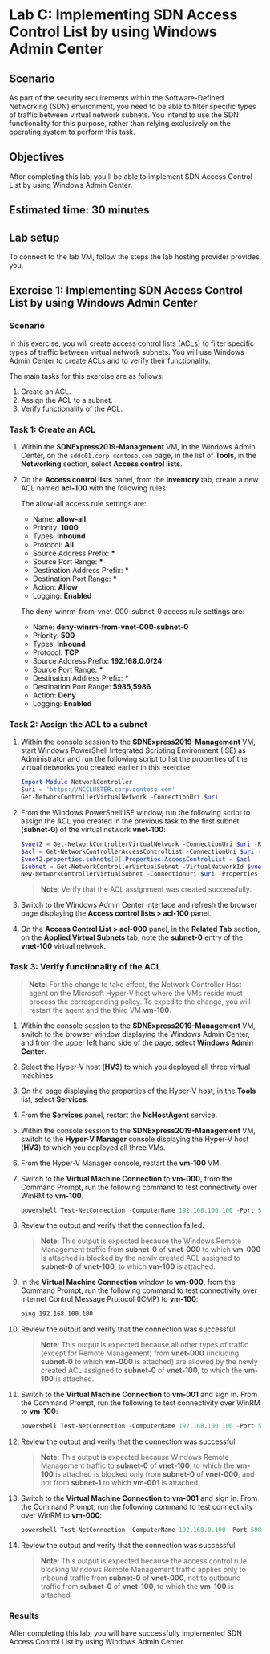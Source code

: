 ﻿---
lab:
    title: 'Lab C: Implementing SDN Access Control List by using Windows Admin Center'
    module: 'Module 4: Planning for and Implementing Azure Stack HCI Networking'
---
# Lab C: Implementing SDN Access Control List by using Windows Admin Center

## Scenario

As part of the security requirements within the Software-Defined Networking (SDN) environment, you need to be able to filter specific types of traffic between virtual network subnets. You intend to use the SDN functionality for this purpose, rather than relying exclusively on the operating system to perform this task.

## Objectives

After completing this lab, you'll be able to implement SDN Access Control List by using Windows Admin Center.

## Estimated time: 30 minutes

## Lab setup

To connect to the lab VM, follow the steps the lab hosting provider provides you.

## Exercise 1: Implementing SDN Access Control List by using Windows Admin Center

### Scenario

In this exercise, you will create access control lists (ACLs) to filter specific types of traffic between virtual network subnets. You will use Windows Admin Center to create ACLs and to verify their functionality.

The main tasks for this exercise are as follows:

1. Create an ACL.
1. Assign the ACL to a subnet.
1. Verify functionality of the ACL.

### Task 1: Create an ACL

1. Within the **SDNExpress2019-Management** VM, in the Windows Admin Center, on the `sddc01.corp.contoso.com` page, in the list of **Tools**, in the **Networking** section, select **Access control lists**.
1. On the **Access control lists** panel, from the **Inventory** tab, create a new ACL named **acl-100** with the following rules:

   The allow-all access rule settings are:

   - Name: **allow-all**
   - Priority: **1000**
   - Types: **Inbound**
   - Protocol: **All**
   - Source Address Prefix: **\***
   - Source Port Range: **\***
   - Destination Address Prefix: **\***
   - Destination Port Range: **\***
   - Action: **Allow**
   - Logging: **Enabled**

   The deny-winrm-from-vnet-000-subnet-0 access rule settings are:

   - Name: **deny-winrm-from-vnet-000-subnet-0**
   - Priority: **500**
   - Types: **Inbound**
   - Protocol: **TCP**
   - Source Address Prefix: **192.168.0.0/24**
   - Source Port Range: **\***
   - Destination Address Prefix: **\***
   - Destination Port Range: **5985,5986**
   - Action: **Deny**
   - Logging: **Enabled**

### Task 2: Assign the ACL to a subnet

1. Within the console session to the **SDNExpress2019-Management** VM, start Windows PowerShell Integrated Scripting Environment (ISE) as Administrator and run the following script to list the properties of the virtual networks you created earlier in this exercise:

   ```powershell
   Import-Module NetworkController
   $uri = 'https://NCCLUSTER.corp.contoso.com'
   Get-NetworkControllerVirtualNetwork -ConnectionUri $uri
   ```

1. From the Windows PowerShell ISE window, run the following script to assign the ACL you created in the previous task to the first subnet (**subnet-0**) of the virtual network **vnet-100**:

   ```powershell
   $vnet2 = Get-NetworkControllerVirtualNetwork -ConnectionUri $uri -ResourceId 'vnet-100'
   $acl = Get-NetworkControllerAccessControlList -ConnectionUri $uri -resourceid 'acl-100'
   $vnet2.properties.subnets[0].Properties.AccessControlList = $acl
   $subnet = Get-NetworkControllerVirtualSubnet -VirtualNetworkId $vnet2.ResourceId -ConnectionUri $uri
   New-NetworkControllerVirtualSubnet -ConnectionUri $uri -Properties $vnet2.Properties.Subnets[0].Properties -ResourceId $subnet.ResourceId -VirtualNetworkId $vnet2.ResourceId -Force
   ```
   > **Note**: Verify that the ACL assignment was created successfully.
   

1. Switch to the Windows Admin Center interface and refresh the browser page displaying the **Access control lists > acl-100** panel.
1. On the **Access Control List > acl-000** panel, in the **Related Tab** section, on the **Applied Virtual Subnets** tab, note the **subnet-0** entry of the **vnet-100** virtual network.

### Task 3: Verify functionality of the ACL

> **Note**: For the change to take effect, the Network Controller Host agent on the Microsoft Hyper-V host where the VMs reside must process the corresponding policy. To expedite the change, you will restart the agent and the third VM **vm-100**.

1. Within the console session to the **SDNExpress2019-Management** VM, switch to the browser window displaying the Windows Admin Center, and from the upper left hand side of the page, select **Windows Admin Center**.

1. Select the Hyper-V host (**HV3**) to which you deployed all three virtual machines.

1. On the page displaying the properties of the Hyper-V host, in the **Tools** list, select **Services**.

1. From the **Services** panel, restart the **NcHostAgent** service.

1. Within the console session to the **SDNExpress2019-Management** VM, switch to the **Hyper-V Manager** console displaying the Hyper-V host (**HV3**) to which you deployed all three VMs.

1. From the Hyper-V Manager console, restart the **vm-100** VM.

1. Switch to the **Virtual Machine Connection** to **vm-000**, from the Command Prompt, run the following command to test connectivity over WinRM to **vm-100**.

   ```powershell
   powershell Test-NetConnection -ComputerName 192.168.100.100 -Port 5985 -InformationLevel Detailed
   ```

1. Review the output and verify that the connection failed.

   > **Note**: This output is expected because the Windows Remote Management traffic from **subnet-0** of **vnet-000** to which **vm-000** is attached is blocked by the newly created ACL assigned to **subnet-0** of **vnet-100**, to which **vm-100** is attached.

1. In the **Virtual Machine Connection** window to **vm-000**, from the Command Prompt, run the following command to test connectivity over Internet Control Message Protocol (ICMP) to **vm-100**:

   ```cmd
   ping 192.168.100.100
   ```

1. Review the output and verify that the connection was successful.

   > **Note**: This output is expected because all other types of traffic (except for Remote Management) from **vnet-000** (including **subnet-0** to which **vm-000** is attached) are allowed by the newly created ACL assigned to **subnet-0** of **vnet-100**, to which the **vm-100** is attached.

1. Switch to the **Virtual Machine Connection** to **vm-001** and sign in. From the Command Prompt, run the following to test connectivity over WinRM to **vm-100**:

   ```powershell
   powershell Test-NetConnection -ComputerName 192.168.100.100 -Port 5985 -InformationLevel Detailed
   ```

1. Review the output and verify that the connection was successful.

    > **Note**: This output is expected because Windows Remote Management traffic to **subnet-0** of **vnet-100**, to which the **vm-100** is attached is blocked only from **subnet-0** of **vnet-000**, and not from **subnet-1** to which **vm-001** is attached.

1. Switch to the **Virtual Machine Connection** to **vm-001** and sign in. From the Command Prompt, run the following command to test connectivity over WinRM to **vm-000**:

   ```powershell
   powershell Test-NetConnection -ComputerName 192.168.0.100 -Port 5985 -InformationLevel Detailed
   ```

1. Review the output and verify that the connection was successful.

   > **Note**: This output is expected because the access control rule blocking Windows Remote Management traffic applies only to inbound traffic from **subnet-0** of **vnet-000**, not to outbound traffic from **subnet-0** of **vnet-100**, to which the **vm-100** is attached.

### Results

After completing this lab, you will have successfully implemented SDN Access Control List by using Windows Admin Center.
